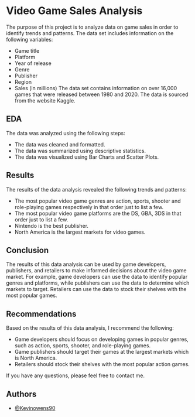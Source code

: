 # Video Game Sales Analysis

The purpose of this project is to analyze data on game sales in order to identify trends and patterns. The data set includes information on the following variables:

- Game title
- Platform
- Year of release
- Genre
- Publisher
- Region
- Sales (in millions)
The data set contains information on over 16,000 games that were released between 1980 and 2020. The data is sourced from the website Kaggle.


## EDA
The data was analyzed using the following steps:

- The data was cleaned and formatted.
- The data was summarized using descriptive statistics.
- The data was visualized using Bar Charts and Scatter Plots.
## Results
The results of the data analysis revealed the following trends and patterns:

- The most popular video game genres are action, sports, shooter and role-playing games respectively in that order just to list a few.
- The most popular video game platforms are the DS, GBA, 3DS in that order just to list a few.
- Nintendo is the best publisher.
- North America is the largest markets for video games.
## Conclusion
The results of this data analysis can be used by game developers, publishers, and retailers to make informed decisions about the video game market. For example, game developers can use the data to identify popular genres and platforms, while publishers can use the data to determine which markets to target. Retailers can use the data to stock their shelves with the most popular games.
## Recommendations
Based on the results of this data analysis, I recommend the following:

- Game developers should focus on developing games in popular genres, such as action, sports, shooter, and role-playing games.
- Game publishers should target their games at the largest markets which is North America.
- Retailers should stock their shelves with the most popular action games.


If you have any questions, please feel free to contact me.
## Authors

- [@Kevinowens90](https://github.com/Kevinowens90)
